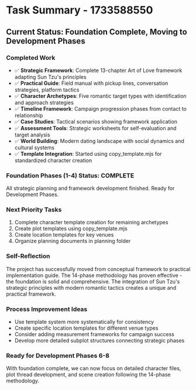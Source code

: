 # Task Summary - 1733588550

## Current Status: Foundation Complete, Moving to Development Phases

### Completed Work
- ✅ **Strategic Framework**: Complete 13-chapter Art of Love framework adapting Sun Tzu's principles
- ✅ **Practical Guide**: Field manual with pickup lines, conversation strategies, platform tactics
- ✅ **Character Archetypes**: Five romantic target types with identification and approach strategies
- ✅ **Timeline Framework**: Campaign progression phases from contact to relationship
- ✅ **Case Studies**: Tactical scenarios showing framework application
- ✅ **Assessment Tools**: Strategic worksheets for self-evaluation and target analysis
- ✅ **World Building**: Modern dating landscape with social dynamics and cultural systems
- ✅ **Template Integration**: Started using copy_template.mjs for standardized character creation

### Foundation Phases (1-4) Status: COMPLETE
All strategic planning and framework development finished. Ready for Development Phases.

### Next Priority Tasks
1. Complete character template creation for remaining archetypes
2. Create plot templates using copy_template.mjs
3. Create location templates for key venues
4. Organize planning documents in planning folder

### Self-Reflection
The project has successfully moved from conceptual framework to practical implementation guide. The 14-phase methodology has proven effective - the foundation is solid and comprehensive. The integration of Sun Tzu's strategic principles with modern romantic tactics creates a unique and practical framework.

### Process Improvement Ideas
- Use template system more systematically for consistency
- Create specific location templates for different venue types
- Consider adding measurement frameworks for campaign success
- Develop more detailed subplot structures connecting strategic phases

### Ready for Development Phases 6-8
With foundation complete, we can now focus on detailed character files, plot thread development, and scene creation following the 14-phase methodology.
